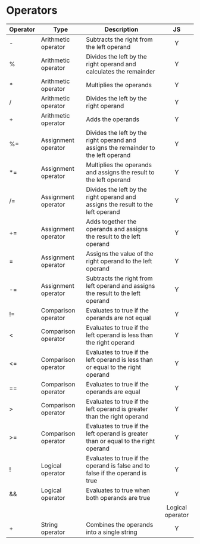 # Operators

| Operator | Type | Description | JS |
| --- | --- | --- | :---: |
|-|Arithmetic operator|Subtracts the right from the left operand | Y |   Y |  
| %|Arithmetic operator|Divides the left by the right operand and calculates the remainder | Y |  
| *|Arithmetic operator|Multiplies the operands | Y |  
| /|Arithmetic operator|Divides the left by the right operand | Y |  
| +|Arithmetic operator|Adds the operands | Y |  
| %=|Assignment operator|Divides the left by the right operand and assigns the remainder to the left operand | Y |  
| *=|Assignment operator|Multiplies the operands and assigns the result to the left operand | Y |  
| /=|Assignment operator|Divides the left by the right operand and assigns the result to the left operand | Y |  
| +=|Assignment operator|Adds together the operands and assigns the result to the left operand | Y |  
| =|Assignment operator|Assigns the value of the right operand to the left operand | Y |  
| -=|Assignment operator|Subtracts the right from left operand and assigns the result to the left operand | Y |  
| !=|Comparison operator|Evaluates to true if the operands are not equal | Y |  
| <|Comparison operator|Evaluates to true if the left operand is less than the right operand | Y |  
| <=|Comparison operator|Evaluates to true if the left operand is less than or equal to the right operand | Y |  
| ==|Comparison operator|Evaluates to true if the operands are equal | Y |  
| >|Comparison operator|Evaluates to true if the left operand is greater than the right operand | Y |  
| >=|Comparison operator|Evaluates to true if the left operand is greater than or equal to the right operand | Y |  
| !|Logical operator|Evaluates to true if the operand is false and to false if the operand is true| Y |   
| &&|Logical operator|Evaluates to true when both operands are true| Y |   
| |||Logical operator|Evaluates to true when either operand is true| Y |   
| +|String operator|Combines the operands into a single string| Y |   

